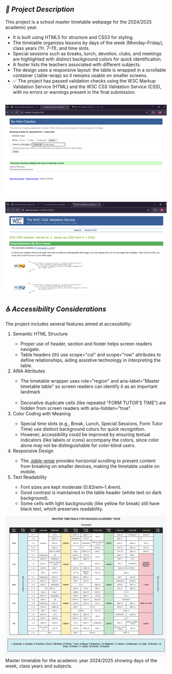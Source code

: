 <body>
<main>
<title>Carlos_Kimuyu</title>
<section>
<h2><strong><i>📌 Project Description</i></strong></h2>

This project is a school master timetable webpage for the 2024/2025 academic year.
<ul>

<li>It is built using HTML5 for structure and CSS3 for styling.</li>

<li>The timetable organizes lessons by days of the week (Monday–Friday), class years (Yr. 7–11), and time slots.</li>

<li>Special sessions such as breaks, lunch, devotion, clubs, and meetings are highlighted with distinct background colors for quick identification.</li>

<li>A footer lists the teachers associated with different subjects.</li>

<li>The design uses a responsive layout: the table is wrapped in a scrollable container (.table-wrap) so it remains usable on smaller screens.</li>

<li>✅ The project has passed validation checks using the W3C Markup Validation Service (HTML) and the W3C CSS Validation Service (CSS), with no errors or warnings present in the final submission.</li>
<br>
</ul>
<img src="validation/html-validation.png" alt="Image of the html document validation with no errors.">
<br><br>
<img src="validation/css-validation.png" alt="Image of the css stylesheet validation with no errors found.">
</section>

<section>
<h2><strong><i>♿ Accessibility Considerations</i></strong></h2>

The project includes several features aimed at accessibility:
<ol>
<li>Semantic HTML Structure</li>
<ul>
<li>Proper use of header, section and footer helps screen readers navigate.</li>

<li>Table headers (th) use scope="col" and scope="row" attributes to define relationships, aiding assistive technology in interpreting the table.</li>
</ul>

<li>ARIA Attributes</li>
<ul>
<li>The timetable wrapper uses role="region" and aria-label="Master timetable table" so screen readers can identify it as an important landmark</li>.

<li>Decorative duplicate cells (like repeated “FORM TUTOR’S TIME”) are hidden from screen readers with aria-hidden="true".</li>
</ul>

<li>Color Coding with Meaning</li>
<ul>
<li>Special time slots (e.g., Break, Lunch, Special Sessions, Form Tutor Time) use distinct background colors for quick recognition.</li>

<li>However, accessibility could be improved by ensuring textual indicators (like labels or icons) accompany the colors, since color alone may not be distinguishable for color-blind users.</li>
</ul>

<li>Responsive Design</li>
<ul>
<li>The <u><i>.table-wrap</i></u> provides horizontal scrolling to prevent content from breaking on smaller devices, making the timetable usable on mobile.</li>
</ul>
<li>Text Readability</li>
<ul>
<li>Font sizes are kept moderate (0.82rem–1.4rem).</li>

<li>Good contrast is maintained in the table header (white text on dark background).</li>

<li>Some cells with light backgrounds (like yellow for break) still have black text, which preserves readability.</li>
</ol>
<footer><img src="timetable.png" alt="">Master timetable for the academic year 2024/2025 showing days of the week, class years and subjects.</footer>
</main>
</body>


</section>